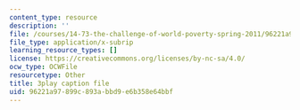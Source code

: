 ```yaml
---
content_type: resource
description: ''
file: /courses/14-73-the-challenge-of-world-poverty-spring-2011/96221a97899c893abbd9e6b358e64bbf_LERsET25_l0.srt
file_type: application/x-subrip
learning_resource_types: []
license: https://creativecommons.org/licenses/by-nc-sa/4.0/
ocw_type: OCWFile
resourcetype: Other
title: 3play caption file
uid: 96221a97-899c-893a-bbd9-e6b358e64bbf
---
```

